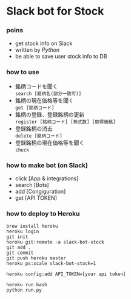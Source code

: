 # Slack bot for Stock

### poins
* get stock info on Slack
* written by _Python_
* be able to save user stock info to DB


### how to use
* 銘柄コードを聞く  
`search [銘柄名(部分一致可)]`  
* 銘柄の現在価格等を聞く  
`get [銘柄コード]`  
* 銘柄の登録、登録銘柄の更新  
`register [銘柄コード] [株式数] [取得価格]`  
* 登録銘柄の消去  
`delete [銘柄コード]`  
* 登録銘柄の現在価格等を聞く  
`check`  


### how to make bot (on Slack)
  * click [App & integrations]
  * search [Bots]
  * add [Congiguration]
  * get [API TOKEN]


### how to deploy to Heroku
`brew install heroku`  
`heroku login`  
`git init`  
`heroku git:remote -a slack-bot-stock`  
`git add .`  
`git commit`  
`git push heroku master`  
`heroku ps:scale slack-bot-stock=1`  

`heroku config:add API_TOKEN=[your api token]`  

`heroku run bash`  
`python run.py`  

